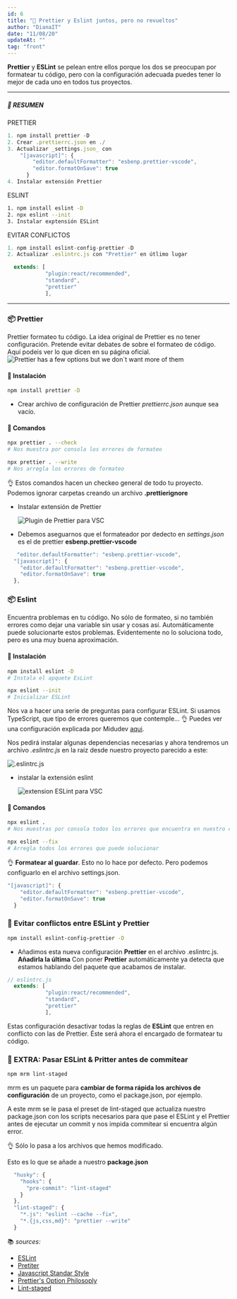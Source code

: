 ```yaml
---
id: 6
title: "📝 Prettier y Eslint juntos, pero no revueltos"
author: "DianaIT"
date: "11/08/20"
updateAt: ""
tag: "front"
---
```


**Prettier** y **ESLint** se pelean entre ellos porque los dos se preocupan por formatear tu código, pero con la configuración adecuada puedes tener lo mejor de cada uno en todos tus proyectos.

---

##### 📔 RESUMEN

PRETTIER

```javascript
1. npm install prettier -D
2. Crear .prettierrc.json en ./
3. Actualizar _settings.json_ con
    "[javascript]": {
        "editor.defaultFormatter": "esbenp.prettier-vscode",
        "editor.formatOnSave": true
      }
4. Instalar extensión Prettier
```

ESLINT

```bash
1. npm install eslint -D
2. npx eslint --init
3. Instalar exptensión ESLint

```

EVITAR CONFLICTOS

```javascript
1. npm install eslint-config-prettier -D
2. Actualizar .eslintrc.js con "Prettier" en útlimo lugar

  extends: [
            "plugin:react/recommended",
            "standard",
            "prettier"
            ],
```

---

### 📦 Prettier

Prettier formateo tu código. La idea original de Prettier es no tener configuración. Pretende evitar debates de sobre el formateo de código. Aquí podeis ver lo que dicen en su página oficial.
![Prettier has a few options but we don`t want more of them](../img/prettier.PNG)

#### 🔨 Instalación

```bash
npm install prettier -D
```

- Crear archivo de configuración de Prettier _prettierrc.json_ aunque sea vacío.

#### 🎯 Comandos

```bash
npx prettier . --check
# Nos muestra por consola los errores de formateo

npx prettier . --write
# Nos arregla los errores de formateo
```

👌 Estos comandos hacen un checkeo general de todo tu proyecto. Podemos ignorar carpetas creando un archivo **.prettierignore**

- Instalar extensión de Prettier

  ![Plugin de Prettier para VSC](../img/prettierextension.PNG)

* Debemos aseguarnos que el formateador por dedecto en _settings.json_ es el de prettier **esbenp.prettier-vscode**

```javascript
   "editor.defaultFormatter": "esbenp.prettier-vscode",
  "[javascript]": {
    "editor.defaultFormatter": "esbenp.prettier-vscode",
    "editor.formatOnSave": true
  },
```

### 📦 Eslint

Encuentra problemas en tu código. No sólo de formateo, si no también errores como dejar una variable sin usar y cosas así. Automáticamente puede solucionarte estos problemas. Evidentemente no lo soluciona todo, pero es una muy buena aproximación.

#### 🔨 Instalación

```bash
npm install eslint -D
# Instala el apquete EsLint

npx eslint --init
# Inicializar ESLint
```

Nos va a hacer una serie de preguntas para configurar ESLint. Si usamos TypeScript, que tipo de errores queremos que contemple... 👌 Puedes ver una configuración explicada por Midudev [aqui](https://youtu.be/EEDRcolSHms?t=499).

Nos pedirá instalar algunas dependencias necesarias y ahora tendremos un archivo _.eslintrc.js_ en la raíz desde nuestro proyecto parecido a este:

![.eslintrc.js](../img/eslint.PNG)

- instalar la extensión eslint

  ![extension ESLint para VSC](../img/eslintextension.PNG)

#### 🎯 Comandos

```bash
npx eslint .
# Nos muestras por consola todos los errores que encuentra en nuestro código

npx eslint --fix
# Arregla todos los errores que puede solucionar
```

👌 **Formatear al guardar**. Esto no lo hace por defecto. Pero podemos configuarlo en el archivo settings.json.

```javascript
"[javascript]": {
    "editor.defaultFormatter": "esbenp.prettier-vscode",
    "editor.formatOnSave": true
  }
```

### 🙌 Evitar conflictos entre ESLint y Prettier

```bash
npm install eslint-config-prettier -D
```

- Añadimos esta nueva configuración **Prettier** en el archivo .eslintrc.js. **Añadirla la última**
  Con poner **Prettier** automáticamente ya detecta que estamos hablando del paquete que acabamos de instalar.

```javascript
// eslintrc.js
  extends: [
            "plugin:react/recommended",
            "standard",
            "prettier"
            ],
```

Estas configuración desactivar todas la reglas de **ESLint** que entren en conflicto con las de Prettier. Éste será ahora el encargado de formatear tu código.

### 🌟 EXTRA: Pasar ESLint & Pritter antes de commitear

```bash
npm mrm lint-staged
```

mrm es un paquete para **cambiar de forma rápida los archivos de configuración** de un proyecto, como el package.json, por ejemplo.

A este mrm se le pasa el preset de lint-staged que actualiza nuestro package.json con los scripts necesarios para que pase el ESLint y el Prettier antes de ejecutar un commit y nos impida commitear si encuentra algún error.

👌 Sólo lo pasa a los archivos que hemos modificado.

Esto es lo que se añade a nuestro **package.json**

```javascript
  "husky": {
    "hooks": {
      "pre-commit": "lint-staged"
    }
  },
  "lint-staged": {
    "*.js": "eslint --cache --fix",
    "*.{js,css,md}": "prettier --write"
  }
```

📚 _sources:_

- [ESLint](https://eslint.org/docs/user-guide/getting-started)
- [Pretiter](https://prettier.io/)
- [Javascript Standar Style](https://youtu.be/EEDRcolSHms?t=1321)
- [Prettier's Option Philosoply](https://prettier.io/docs/en/option-philosophy.html)
- [Lint-staged](https://github.com/okonet/lint-staged)
